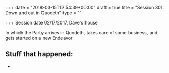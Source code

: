+++
date = "2018-03-15T12:54:39+00:00"
draft = true
title = "Session 301: Down and out in Quodeth"
type = ""

+++
Session date 02/17/2017, Dave's house

In which the Party arrives in Quodeth, takes care of some business, and gets started on a new Endeavor

## Stuff that happened:

* 

 